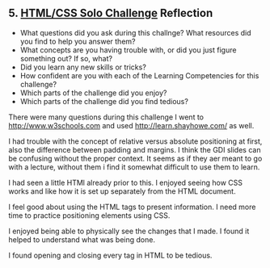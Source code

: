 ## 5. [HTML/CSS Solo Challenge](5_HTML_CSS_solo_challenge/readme.md) Reflection

* What questions did you ask during this challnge? What resources did you find to help you answer them?  
* What concepts are you having trouble with, or did you just figure something out? If so, what?  
* Did you learn any new skills or tricks?
* How confident are you with each of the Learning Competencies for this challenge? 
* Which parts of the challenge did you enjoy?
* Which parts of the challenge did you find tedious?

There were many questions during this challenge I went to http://www.w3schools.com and used http://learn.shayhowe.com/ as well.

I had trouble with the concept of relative versus absolute positioning at first, also the difference between padding and margins.  I think the GDI slides can be confusing without the proper context.  It seems as if they aer meant to go with a lecture, without them i find it somewhat difficult to use them to learn.

I had seen a little HTMl already prior to this. I enjoyed seeing how CSS works and like how it is set up separately from the HTML document.

I feel good about using the HTML tags to present information.  I need more time to practice positioning elements using CSS.

I enjoyed being able to physically see the changes that I made.  I found it helped to understand what was being done.  

I found opening and closing every tag in HTML to be tedious.    